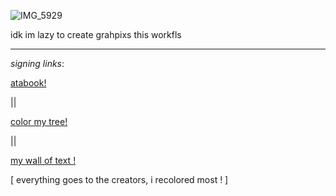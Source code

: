 
![IMG_5929](https://github.com/user-attachments/assets/ef4c459c-f407-4409-9430-c920948ac163)


idk im lazy to create grahpixs this workfls




---

*signing links*:

 [atabook!](https://callmeyourangel.atabook.org/)
 
|| 

[color my tree!](https://colormytree.me/2024/01JEB5ERZQF90G9505BHQZKS9S)

||

[my wall of text !](https://walloftext.co/gay-men-at-your-area)

[ everything goes to the creators, i recolored most ! ]
